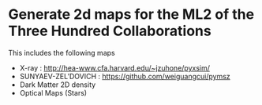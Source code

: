 # Generate 2d maps for the ML2 of the Three Hundred Collaborations
This includes the following maps
* X-ray :  http://hea-www.cfa.harvard.edu/~jzuhone/pyxsim/
* SUNYAEV-ZEL’DOVICH :  https://github.com/weiguangcui/pymsz
* Dark Matter 2D density
* Optical Maps (Stars)
